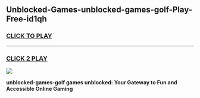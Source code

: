 
## Unblocked-Games-unblocked-games-golf-Play-Free-id1qh
<h3>
<a href="https://premium76.site?title=unblocked-games-golf&ref=23A">CLICK TO PLAY</a></h3>
<hr>

<h3>
<a href="https://premium76.site?title=unblocked-games-golf&ref=23A">CLICK 2 PLAY</a>
  
</h3>

<a href="https://premium76.site?title=unblocked-games-golf&ref=23A"><img src="https://clearcache.store/games.png"></a>


**unblocked-games-golf games unblocked: Your Gateway to Fun and Accessible Online Gaming**
